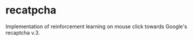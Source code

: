 # recatpcha

Implementation of reinforcement learning on mouse click towards Google's recaptcha v.3.

